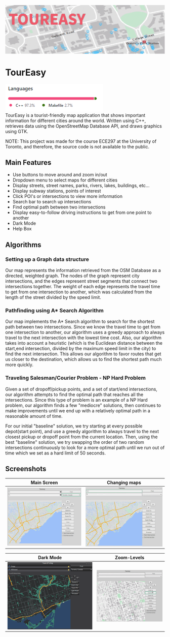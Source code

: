 ![Banner](/images/toureasy.png)
# TourEasy
![Language Stats](/images/languageStats.png)<br/>
TourEasy is a tourist-friendly map application that shows important information for different cities around the world. Written using C++, retrieves data using the OpenStreetMap Database API, and draws graphics using GTK.<br/>

NOTE: This project was made for the course ECE297 at the University of Toronto, and therefore, the source code is not available to the public.

## Main Features
* Use buttons to move around and zoom in/out
* Dropdown menu to select maps for different cities
* Display streets, street names, parks, rivers, lakes, buildings, etc...
* Display subway stations, points of interest
* Click POI's or intersections to view more information
* Search bar to search up intersections
* Find optimal path between two intersections
* Display easy-to-follow driving instructions to get from one point to another
* Dark Mode
* Help Box

## Algorithms
### Setting up a Graph data structure
Our map represents the information retrieved from the OSM Database as a directed, weighted graph. The nodes of the graph represent city intersections, and the edges represent street segments that connect two intersections together. The weight of each edge represents the travel time to get from one intersection to another, which was calculated from the length of the street divided by the speed limit. 

### Pathfinding using A* Search Algorithm
Our map implements the A* Search algorithm to search for the shortest path between two intersections. Since we know the travel time to get from one intersection to another, our algorithm uses a greedy approach to always travel to the next intersection with the lowest time cost. Also, our algorithm takes into account a heuristic (which is the Euclidean distance between the start,end intersection, divided by the maximum speed limit in the city) to find the next intersection. This allows our algorithm to favor routes that get us closer to the destination, which allows us to find the shortest path much more quickly. 

### Traveling Salesman/Courier Problem - NP Hard Problem
Given a set of dropoff/pickup points, and a set of start/end intersections, our algorithm attempts to find the optimal path that reaches all the intersections. Since this type of problem is an example of a NP Hard problem, our algorithm finds a few "mediocre" solutions, then continues to make improvements until we end up with a relatively optimal path in a reasonable amount of time. 

For our initial "baseline" solution, we try starting at every possible depot(start point), and use a greedy algorithm to always travel to the next closest pickup or dropoff point from the current location. Then, using the best "baseline" solution, we try swapping the order of two random intersections continuously to look for a more optimal path until we run out of time which we set as a hard limit of 50 seconds. 

## Screenshots
| Main Screen  | Changing maps |
| ------------- | ------------- |
| ![Main Screen](/images/mainScreen.png)  | ![Map Selection](/images/changeMap.gif) |

| Dark Mode  | Zoom-Levels |
| ------------- | ------------- |
| ![Dark Mode](/images/darkMode.png)  | ![Zoom Levels](/images/zoomLevel.gif) |
